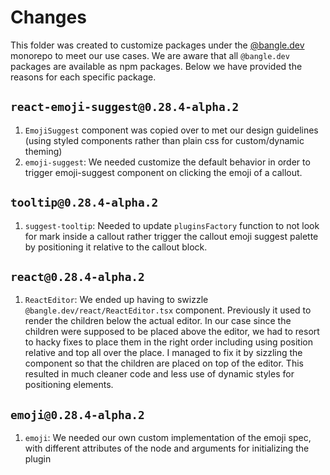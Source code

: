 # Changes

This folder was created to customize packages under the [@bangle.dev](https://github.com/bangle-io/bangle.dev) monorepo to meet our use cases. We are aware that all `@bangle.dev` packages are available as npm packages. Below we have provided the reasons for each specific package.

## `react-emoji-suggest@0.28.4-alpha.2`

1. `EmojiSuggest` component was copied over to met our design guidelines (using styled components rather than plain css for custom/dynamic theming)
2. `emoji-suggest`: We needed customize the default behavior in order to trigger emoji-suggest component on clicking the emoji of a callout.

## `tooltip@0.28.4-alpha.2`

1. `suggest-tooltip`: Needed to update `pluginsFactory` function to not look for mark inside a callout rather trigger the callout emoji suggest palette by positioning it relative to the callout block.

## `react@0.28.4-alpha.2`

1. `ReactEditor`: We ended up having to swizzle `@bangle.dev/react/ReactEditor.tsx` component. Previously it used to render the children below the actual editor. In our case since the children were supposed to be placed above the editor, we had to resort to hacky fixes to place them in the right order including using position relative and top all over the place. I managed to fix it by sizzling the component so that the children are placed on top of the editor. This resulted in much cleaner code and less use of dynamic styles for positioning elements.

## `emoji@0.28.4-alpha.2`

1. `emoji`: We needed our own custom implementation of the emoji spec, with different attributes of the node and arguments for initializing the plugin